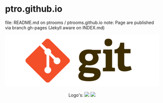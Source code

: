 # ptro.github.io
file: README.md on  ptrooms / ptrooms.github.io 
note: Page are published via branch gh-pages (Jekyll aware on INDEX.md)

![alttext](assets/images/Git_logo.png)
<center>Logo's: <img src="https://github.com/ptrooms/ptrooms.github.io/blob/gh-pages/assets/images/ptro_680x478.jpg" height="100"> <img src="https://github.com/ptrooms/ptrooms.github.io/blob/gh-pages/assets/images/hcclogo.png" height="100"> </center>

